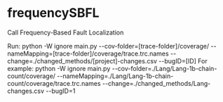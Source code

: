 # frequencySBFL
Call Frequency-Based Fault Localization

Run: python -W ignore main.py --cov-folder=[trace-folder]/coverage/ --nameMapping=[trace-folder]/coverage/trace.trc.names --change=./changed_methods/[project]-changes.csv --bugID=[ID]
For example: python -W ignore main.py --cov-folder=./Lang/Lang-1b-chain-count/coverage/ --nameMapping=./Lang/Lang-1b-chain-count/coverage/trace.trc.names --change=./changed_methods/Lang-changes.csv --bugID=1
